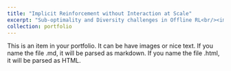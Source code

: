 ```yaml
---
title: "Implicit Reinforcement without Interaction at Scale"
excerpt: "Sub-optimality and Diversity challenges in Offline RL<br/><img src='/images/project3_1.png'>"
collection: portfolio
---
```


This is an item in your portfolio. It can be have images or nice text. If you name the file .md, it will be parsed as markdown. If you name the file .html, it will be parsed as HTML. 
